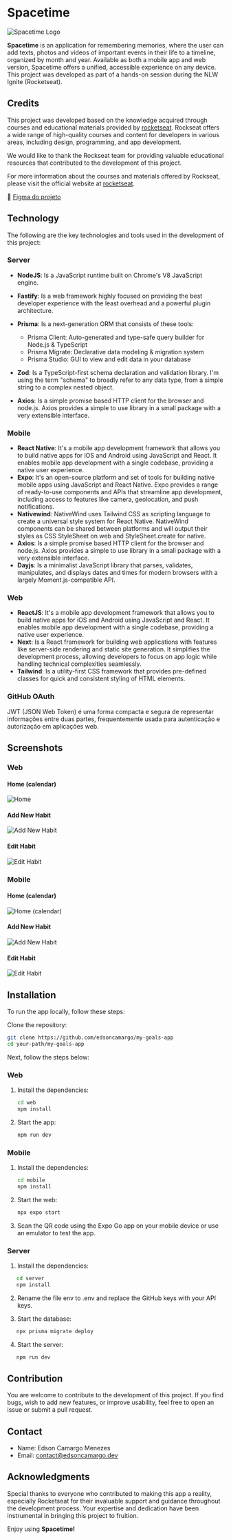 # Spacetime

![Spacetime Logo](./web/src/app/icon.svg)

**Spacetime** is an application for remembering memories, where the user can add texts, photos and videos of important events in their life to a timeline, organized by month and year. Available as both a mobile app and web version, Spacetime offers a unified, accessible experience on any device. This project was developed as part of a hands-on session during the NLW Ignite (Rocketseat).

## Credits

This project was developed based on the knowledge acquired through courses and educational materials provided by [rocketseat](https://www.rocketseat.com.br). Rockseat offers a wide range of high-quality courses and content for developers in various areas, including design, programming, and app development.

We would like to thank the Rockseat team for providing valuable educational resources that contributed to the development of this project.

For more information about the courses and materials offered by Rockseat, please visit the official website at [rocketseat](https://www.rocketseat.com.br).

🎨 [Figma do projeto](https://www.figma.com/community/file/1240070456276424762/capsula-do-tempo-trilha-ignite)

## Technology

The following are the key technologies and tools used in the development of this project:

### Server

- **NodeJS**: Is a JavaScript runtime built on Chrome's V8 JavaScript engine.
- **Fastify**: Is a web framework highly focused on providing the best developer experience with the least overhead and a powerful plugin architecture.
- **Prisma**: Is a next-generation ORM that consists of these tools:

  - Prisma Client: Auto-generated and type-safe query builder for Node.js & TypeScript
  - Prisma Migrate: Declarative data modeling & migration system
  - Prisma Studio: GUI to view and edit data in your database

- **Zod**: Is a TypeScript-first schema declaration and validation library. I'm using the term "schema" to broadly refer to any data type, from a simple string to a complex nested object.
- **Axios**: Is a simple promise based HTTP client for the browser and node.js. Axios provides a simple to use library in a small package with a very extensible interface.

### Mobile

- **React Native**: It's a mobile app development framework that allows you to build native apps for iOS and Android using JavaScript and React. It enables mobile app development with a single codebase, providing a native user experience.
- **Expo**: It's an open-source platform and set of tools for building native mobile apps using JavaScript and React Native. Expo provides a range of ready-to-use components and APIs that streamline app development, including access to features like camera, geolocation, and push notifications.
- **Nativewind**: NativeWind uses Tailwind CSS as scripting language to create a universal style system for React Native. NativeWind components can be shared between platforms and will output their styles as CSS StyleSheet on web and StyleSheet.create for native.
- **Axios**: Is a simple promise based HTTP client for the browser and node.js. Axios provides a simple to use library in a small package with a very extensible interface.
- **Dayjs**: Is a minimalist JavaScript library that parses, validates, manipulates, and displays dates and times for modern browsers with a largely Moment.js-compatible API.

### Web

- **ReactJS**: It's a mobile app development framework that allows you to build native apps for iOS and Android using JavaScript and React. It enables mobile app development with a single codebase, providing a native user experience.
- **Next**: Is a React framework for building web applications with features like server-side rendering and static site generation. It simplifies the development process, allowing developers to focus on app logic while handling technical complexities seamlessly.
- **Tailwind**: Is a utility-first CSS framework that provides pre-defined classes for quick and consistent styling of HTML elements.

### GitHub OAuth

JWT (JSON Web Token) é uma forma compacta e segura de representar informações entre duas partes, frequentemente usada para autenticação e autorização em aplicações web.

## Screenshots

### Web

#### Home (calendar)

![Home](./web/assets/screenshots/1.png)

#### Add New Habit

![Add New Habit](./web/assets/screenshots/2.png)

#### Edit Habit

![Edit Habit](./web/assets/screenshots/2.png)

### Mobile

#### Home (calendar)

![Home (calendar)](./mobile/assets/screenshots/1.png)

#### Add New Habit

![Add New Habit](./mobile/assets/screenshots/2.png)

#### Edit Habit

![Edit Habit](./mobile/assets/screenshots/2.png)

## Installation

To run the app locally, follow these steps:

Clone the repository:

```bash
git clone https://github.com/edsoncamargo/my-goals-app
cd your-path/my-goals-app
```

Next, follow the steps below:

### Web

1. Install the dependencies:

   ```bash
   cd web
   npm install
   ```

2. Start the app:

   ```bash
   npm run dev
   ```

### Mobile

1. Install the dependencies:

   ```bash
   cd mobile
   npm install
   ```

2. Start the web:

   ```bash
   npx expo start
   ```

3. Scan the QR code using the Expo Go app on your mobile device or use an emulator to test the app.

### Server

1. Install the dependencies:

```bash
   cd server
   npm install
```

2. Rename the file env to .env and replace the GitHub keys with your API keys.

3. Start the database:

```bash
   npx prisma migrate deploy
```

4. Start the server:

```bash
   npm run dev
```

## Contribution

You are welcome to contribute to the development of this project. If you find bugs, wish to add new features, or improve usability, feel free to open an issue or submit a pull request.

## Contact

- Name: Edson Camargo Menezes
- Email: contact@edsoncamargo.dev

## Acknowledgments

Special thanks to everyone who contributed to making this app a reality, especially Rocketseat for their invaluable support and guidance throughout the development process. Your expertise and dedication have been instrumental in bringing this project to fruition.

Enjoy using **Spacetime!**

